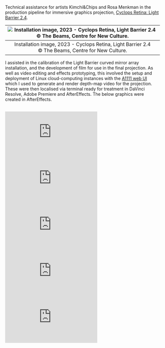 Technical assistance for artists Kimchi&Chips and Rosa Menkman in the production pipeline for immersive graphics projection, [Cyclops Retina: Light Barrier 2.4](https://www.youtube.com/watch?v=g9eCPL0TvMQ).

<div class="mkd_img"> 

|![Installation image, 2023 - Cyclops Retina, Light Barrier 2.4 © The Beams, Centre for New Culture. ](/images/1.webp)|
|:--:| 
|Installation image, 2023 - Cyclops Retina, Light Barrier 2.4 © The Beams, Centre for New Culture.|

</div>

I assisted in the calibration of the Light Barrier curved mirror array installation, and the development of film for use in the final projection. As well as video editing and effects prototyping, this involved the setup and deployment of Linux cloud-computing instances with the [A1111 web UI](https://github.com/AUTOMATIC1111/stable-diffusion-webui) which I used to generate and render depth-map video for the projection. These were then localised via terminal ready for treatment in DaVinci Resolve, Adobe Premiere and AfterEffects. The below graphics were created in AfterEffects. 
<br></br>
<div class="column-media-container">
    <div class="row-media-container">
        <div class="row-video">
        <iframe 
            src="https://player.vimeo.com/video/816548733?h=7d4a7fa1a5?badge=0&autopause=0&player_id=0&app_id=58479&title=0&byline=0&portrait=0"
            frameborder="0"
            allow="autoplay; fullscreen; picture-in-picture; clipboard-write; encrypted-media"
            allowfullscreen>
        </iframe>
        </div>
        <div class="row-video">
        <iframe 
            src="https://player.vimeo.com/video/816548874?h=6d825b4d47?badge=0&autopause=0&player_id=0&app_id=58479&title=0&byline=0&portrait=0"
            frameborder="0"
            allow="autoplay; fullscreen; picture-in-picture; clipboard-write; encrypted-media"
            allowfullscreen>
        </iframe>
        </div>
    </div>
    </div>
    <div class="row-media-container">
        <div class="row-video">
        <iframe 
            src="https://player.vimeo.com/video/1062026909?badge=0&autopause=0&player_id=0&app_id=58479&title=0&byline=0&portrait=0"
            frameborder="0"
            allow="autoplay; fullscreen; picture-in-picture; clipboard-write; encrypted-media"
            allowfullscreen>
        </iframe>
        </div>
        <div class="row-video">
        <iframe 
            src="https://player.vimeo.com/video/1062080810?badge=0&autopause=0&player_id=0&app_id=58479&title=0&byline=0&portrait=0"
            frameborder="0"
            allow="autoplay; fullscreen; picture-in-picture; clipboard-write; encrypted-media"
            allowfullscreen>
        </iframe>
        </div>
        <div class="row-video">
        <iframe 
            src="https://player.vimeo.com/video/1062026962?badge=0&autopause=0&player_id=0&app_id=58479&title=0&byline=0&portrait=0"
            frameborder="0"
            allow="autoplay; fullscreen; picture-in-picture; clipboard-write; encrypted-media"
            allowfullscreen>
        </iframe>
        </div>
    </div>
    </div>
</div>
